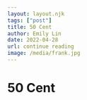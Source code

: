 ```yaml
---
layout: layout.njk 
tags: ["post"]
title: 50 Cent
author: Emily Lin
date: 2022-04-28
url: continue reading
image: /media/frank.jpg
---
```


# 50 Cent


